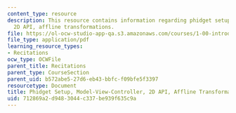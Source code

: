 ```yaml
---
content_type: resource
description: This resource contains information regarding phidget setup, model-view-controller,
  2D API, affline transformations.
file: https://ol-ocw-studio-app-qa.s3.amazonaws.com/courses/1-00-introduction-to-computers-and-engineering-problem-solving-spring-2012/712869a2d9483044c337be939f635c9a_MIT1_00S12_REC_8.pdf
file_type: application/pdf
learning_resource_types:
- Recitations
ocw_type: OCWFile
parent_title: Recitations
parent_type: CourseSection
parent_uid: b572abe5-27d6-eb43-bbfc-f09bfe5f3397
resourcetype: Document
title: Phidget Setup, Model-View-Controller, 2D API, Affline Transformations
uid: 712869a2-d948-3044-c337-be939f635c9a
---
```

